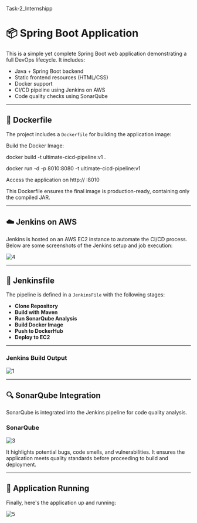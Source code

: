 Task-2_Internshipp


# 📦 Spring Boot Application

This is a simple yet complete Spring Boot web application demonstrating a full DevOps lifecycle. It includes:

- Java + Spring Boot backend
- Static frontend resources (HTML/CSS)
- Docker support
- CI/CD pipeline using Jenkins on AWS
- Code quality checks using SonarQube

---

## 🐳 Dockerfile

The project includes a `Dockerfile` for building the application image:

Build the Docker Image:

 docker build -t ultimate-cicd-pipeline:v1 .
 
 docker run -d -p 8010:8080 -t ultimate-cicd-pipeline:v1


Access the application on http:// <ip-address> :8010

This Dockerfile ensures the final image is production-ready, containing only the compiled JAR.


---

## ☁️ Jenkins on AWS

Jenkins is hosted on an AWS EC2 instance to automate the CI/CD process. Below are some screenshots of the Jenkins setup and job execution:


![4](https://github.com/user-attachments/assets/f87c0a69-66f7-40e6-8e5c-c9942966d138)


-------------------------------------------------------------------------------------------------------------------------------

## 📜 Jenkinsfile

The pipeline is defined in a `JenkinsFile` with the following stages:

- **Clone Repository**
- **Build with Maven**
- **Run SonarQube Analysis**
- **Build Docker Image**
- **Push to DockerHub**
- **Deploy to EC2**


-----------------------------------------------


### Jenkins Build Output

![1](https://github.com/user-attachments/assets/966f9411-ea3e-4c29-8517-d84bcefdd165)


------------------------------------------------------------------------------------------- 


## 🔍 SonarQube Integration

SonarQube is integrated into the Jenkins pipeline for code quality analysis.

### SonarQube

![3](https://github.com/user-attachments/assets/943bd8e2-3599-4a77-bec5-6571b7e5c2bd)


It highlights potential bugs, code smells, and vulnerabilities. It ensures the application meets quality standards before proceeding to build and deployment.

---

## 🚀 Application Running

Finally, here's the application up and running:

![5](https://github.com/user-attachments/assets/61ba7186-3e51-4521-b887-6af5c1357cd7)
